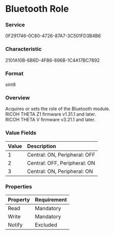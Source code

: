 # Bluetooth Role

### Service

0F291746-0C80-4726-87A7-3C501FD3B4B6

### Characteristic

2101A10B-6B6D-4FB6-896B-1C4A17BC7892

### Format

sint8

### Overview

Acquires or sets the role of the Bluetooth module.  
RICOH THETA Z1 firmware v1.31.1 and later.  
RICOH THETA V firmware v3.21.1 and later.

### Value Fields

| Value | Description |
|:--|:--|
| 1 | Central: ON, Peripheral: OFF |
| 2 | Central: OFF, Peripheral: ON |
| 3 | Central: ON, Peripheral: ON |

### Properties

| Property | Requirement |
|:--|:--|
| Read | Mandatory |
| Write | Mandatory |
| Notify | Excluded |
